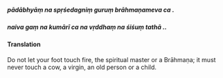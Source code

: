 ##### pādābhyāṃ na spṛśedagniṃ guruṃ brāhmaṇameva ca .
##### naiva gaṃ na kumārī ca na vṛddhaṃ na śiśuṃ tathā ..

#### Translation

Do not let your foot touch fire, the spiritual master or a Brāhmaṇa; it must never touch a cow, a virgin, an old person or a child.